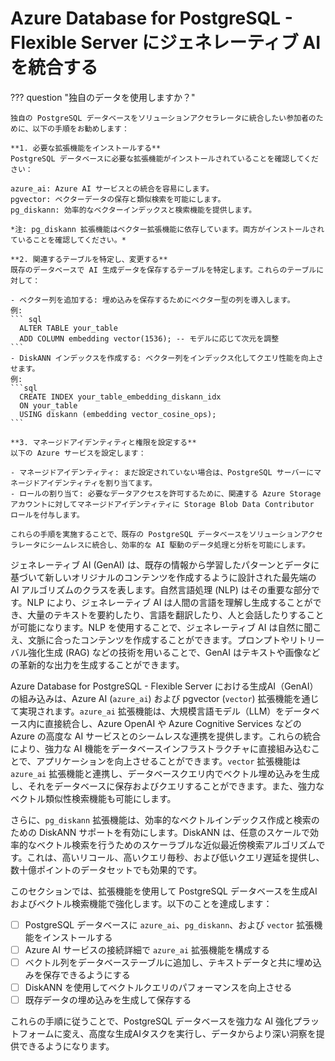 # Azure Database for PostgreSQL - Flexible Server にジェネレーティブ AI を統合する

??? question "独自のデータを使用しますか？"

    独自の PostgreSQL データベースをソリューションアクセラレータに統合したい参加者のために、以下の手順をお勧めします：

    **1. 必要な拡張機能をインストールする**
    PostgreSQL データベースに必要な拡張機能がインストールされていることを確認してください：

    azure_ai: Azure AI サービスとの統合を容易にします。
    pgvector: ベクターデータの保存と類似検索を可能にします。
    pg_diskann: 効率的なベクターインデックスと検索機能を提供します。

    *注: pg_diskann 拡張機能はベクター拡張機能に依存しています。両方がインストールされていることを確認してください。*

    **2. 関連するテーブルを特定し、変更する**
    既存のデータベースで AI 生成データを保存するテーブルを特定します。これらのテーブルに対して：

    - ベクター列を追加する: 埋め込みを保存するためにベクター型の列を導入します。
    例:
    ``` sql
      ALTER TABLE your_table
      ADD COLUMN embedding vector(1536); -- モデルに応じて次元を調整
    ```
    - DiskANN インデックスを作成する: ベクター列をインデックス化してクエリ性能を向上させます。
    例:
    ```sql
      CREATE INDEX your_table_embedding_diskann_idx
      ON your_table
      USING diskann (embedding vector_cosine_ops);
    ```

    **3. マネージドアイデンティティと権限を設定する**
    以下の Azure サービスを設定します：

    - マネージドアイデンティティ: まだ設定されていない場合は、PostgreSQL サーバーにマネージドアイデンティティを割り当てます。
    - ロールの割り当て: 必要なデータアクセスを許可するために、関連する Azure Storage アカウントに対してマネージドアイデンティティに Storage Blob Data Contributor ロールを付与します。

    これらの手順を実施することで、既存の PostgreSQL データベースをソリューションアクセラレータにシームレスに統合し、効率的な AI 駆動のデータ処理と分析を可能にします。

ジェネレーティブ AI (GenAI) は、既存の情報から学習したパターンとデータに基づいて新しいオリジナルのコンテンツを作成するように設計された最先端の AI アルゴリズムのクラスを表します。自然言語処理 (NLP) はその重要な部分です。NLP により、ジェネレーティブ AI は人間の言語を理解し生成することができ、大量のテキストを要約したり、言語を翻訳したり、人と会話したりすることが可能になります。NLP を使用することで、ジェネレーティブ AI は自然に聞こえ、文脈に合ったコンテンツを作成することができます。プロンプトやリトリーバル強化生成 (RAG) などの技術を用いることで、GenAI はテキストや画像などの革新的な出力を生成することができます。

Azure Database for PostgreSQL - Flexible Server における生成AI（GenAI）の組み込みは、Azure AI (`azure_ai`) および pgvector (`vector`) 拡張機能を通じて実現されます。`azure_ai` 拡張機能は、大規模言語モデル（LLM）をデータベース内に直接統合し、Azure OpenAI や Azure Cognitive Services などの Azure の高度な AI サービスとのシームレスな連携を提供します。これらの統合により、強力な AI 機能をデータベースインフラストラクチャに直接組み込むことで、アプリケーションを向上させることができます。`vector` 拡張機能は `azure_ai` 拡張機能と連携し、データベースクエリ内でベクトル埋め込みを生成し、それをデータベースに保存およびクエリすることができます。また、強力なベクトル類似性検索機能も可能にします。

さらに、`pg_diskann` 拡張機能は、効率的なベクトルインデックス作成と検索のための DiskANN サポートを有効にします。DiskANN は、任意のスケールで効率的なベクトル検索を行うためのスケーラブルな近似最近傍検索アルゴリズムです。これは、高いリコール、高いクエリ毎秒、および低いクエリ遅延を提供し、数十億ポイントのデータセットでも効果的です。

このセクションでは、拡張機能を使用して PostgreSQL データベースを生成AIおよびベクトル検索機能で強化します。以下のことを達成します：

- [ ] PostgreSQL データベースに `azure_ai`、`pg_diskann`、および `vector` 拡張機能をインストールする
- [ ] Azure AI サービスの接続詳細で `azure_ai` 拡張機能を構成する
- [ ] ベクトル列をデータベーステーブルに追加し、テキストデータと共に埋め込みを保存できるようにする
- [ ] DiskANN を使用してベクトルクエリのパフォーマンスを向上させる
- [ ] 既存データの埋め込みを生成して保存する

これらの手順に従うことで、PostgreSQL データベースを強力な AI 強化プラットフォームに変え、高度な生成AIタスクを実行し、データからより深い洞察を提供できるようになります。
